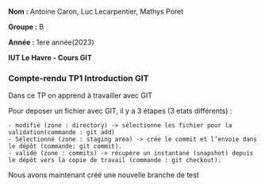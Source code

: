 **Nom :** Antoine Caron, Luc Lecarpentier, Mathys Poret

**Groupe :** B

**Année :** 1ere année(2023)

**IUT Le Havre - Cours GIT**

### Compte-rendu TP1 Introduction GIT

Dans ce TP on apprend à travailler avec GIT

Pour deposer un fichier avec GIT, il y a 3 étapes (3 etats différents) :

	- modifié (zone : directory) -> sélectionne les fichier pour la validation(commande : git add)
	- Sélectionné (zone : staging area) -> crée le commit et l’envoie dans le dépôt (commande: git commit).
	- validé (zone : commits) -> récupère un instantané (snapshot) depuis le dépôt vers la copie de travail (commande : git checkout).


Nous avons maintenant créé une nouvelle branche de test
